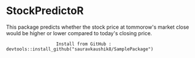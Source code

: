 # StockPredictoR

This package predicts whether the stock price at tommorow's market close would be higher or lower compared to today's closing price.

                       Install from GitHub :  devtools::install_github("sauravkaushik8/SamplePackage")
